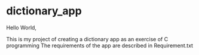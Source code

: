 # dictionary_app

Hello World,

This is my project of creating a dictionary app as an exercise of C programming
The requirements of the app are described in Requirement.txt
